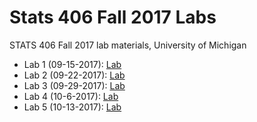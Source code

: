 # Stats 406 Fall 2017 Labs
STATS 406 Fall 2017 lab materials, University of Michigan

* Lab 1 (09-15-2017): [Lab](https://rawgit.com/byoungwookjang/stats406_f17_labs/master/lab1/Stats406Lab1.html)
* Lab 2 (09-22-2017): [Lab](https://rawgit.com/byoungwookjang/stats406_f17_labs/master/lab2/Stats406Lab2.html)
* Lab 3 (09-29-2017): [Lab](https://rawgit.com/byoungwookjang/stats406_f17_labs/master/lab3/Stats406Lab3.html)
* Lab 4 (10-6-2017): [Lab](https://rawgit.com/byoungwookjang/stats406_f17_labs/master/lab4/Stats406Lab4.html)
* Lab 5 (10-13-2017): [Lab](https://rawgit.com/byoungwookjang/stats406_f17_labs/master/lab5/Stats406Lab5_pdf.html)
